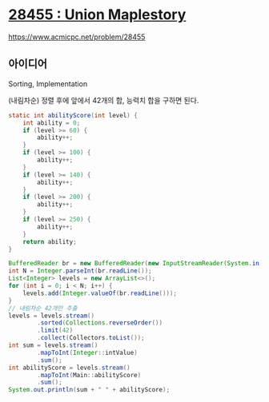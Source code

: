 # [28455 : Union Maplestory](https://www.acmicpc.net/problem/28455)
https://www.acmicpc.net/problem/28455

## 아이디어
Sorting, Implementation

(내림차순) 정렬 후에 앞에서 42개의 합, 능력치 합을 구하면 된다.
```java
static int abilityScore(int level) {
    int ability = 0;
    if (level >= 60) {
        ability++;
    }
    if (level >= 100) {
        ability++;
    }
    if (level >= 140) {
        ability++;
    }
    if (level >= 200) {
        ability++;
    }
    if (level >= 250) {
        ability++;
    }
    return ability;
}

BufferedReader br = new BufferedReader(new InputStreamReader(System.in));
int N = Integer.parseInt(br.readLine());
List<Integer> levels = new ArrayList<>();
for (int i = 0; i < N; i++) {
    levels.add(Integer.valueOf(br.readLine()));
}
// 내림차순 42개만 추출
levels = levels.stream()
        .sorted(Collections.reverseOrder())
        .limit(42)
        .collect(Collectors.toList());
int sum = levels.stream()
        .mapToInt(Integer::intValue)
        .sum();
int abilityScore = levels.stream()
        .mapToInt(Main::abilityScore)
        .sum();
System.out.println(sum + " " + abilityScore);
```